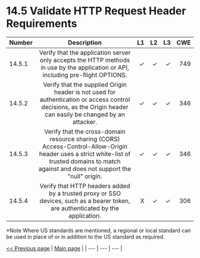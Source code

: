 #  14.5 Validate HTTP Request Header Requirements

| Number       | Description     | L1    		| L2         | L3 		   | CWE		|
| :------------- | :----------: | -----------: | -----------:|-----------:| -----------:|
| 14.5.1 | Verify that the application server only accepts the HTTP methods in use by the application or API, including pre-flight OPTIONS.| ✓   | ✓   | ✓   | 749  |
| 14.5.2 | Verify that the supplied Origin header is not used for authentication or access control decisions, as the Origin header can easily be changed by an attacker.| ✓   | ✓   | ✓   | 346 |
| 14.5.3 | Verify that the cross-domain resource sharing (CORS) Access-Control-Allow-Origin header uses a strict white-list of trusted domains to match against and does not support the "null" origin.| ✓   | ✓   | ✓   | 346 |
| 14.5.4 | Verify that HTTP headers added by a trusted proxy or SSO devices, such as a bearer token, are authenticated by the application.| X   | ✓   | ✓   | 306 |


*Note
Where US standards are mentioned, a regional or local standard can be used in place of or in addition to the US standard as required.

[<< Previous page](1.%20Identify%20teams.md) | [Main page](../README.md) | 
| --- | --- | --- |
